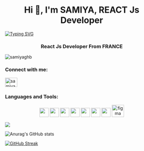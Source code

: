 <h1 align="center">Hi 👋, I'm SAMIYA, REACT Js Developer</h1>

[![Typing SVG](https://readme-typing-svg.herokuapp.com?color=9F33F7&lines=I'm+SAMIYA;A+ReactJs+Developer+;From+FRANCE)](https://git.io/typing-svg)

<h3 align="center">React Js Developer From FRANCE</h3>

<p align="left"> <img src="https://komarev.com/ghpvc/?username=samiyaghb&label=Profile%20views&color=0e75b6&style=flat" alt="samiyaghb" /> </p>

<h3 align="left">Connect with me:</h3>
<p align="left">
<a href="https://www.linkedin.com/in/samiyab/" target="_blank"><img align="center" src="https://raw.githubusercontent.com/rahuldkjain/github-profile-readme-generator/master/src/images/icons/Social/linked-in-alt.svg" alt="samiya bouridane" height="30" width="40" /></a>
</p>

<h3 align="left">Languages and Tools:</h3>
<p align="center" dir="auto">
<img src="https://camo.githubusercontent.com/580de1b8e5fd95e90725165bd08c3316e589d9720fc6c89ad1d6ee21d13697ef/68747470733a2f2f696d672e736869656c64732e696f2f62616467652f2d52656163742d3030373844343f7374796c653d666c6174266c6f676f3d5265616374" height="30" data-canonical-src="https://img.shields.io/badge/-React-0078D4?style=flat&amp;logo=React" style="max-width: 100%;">
<img src="https://camo.githubusercontent.com/67f8b703e51cf4619cb11fd232434055648e2fd7c3d961d6d26efb78737a6e53/68747470733a2f2f696d672e736869656c64732e696f2f62616467652f2d52656475782d707572706c653f7374796c653d666c6174266c6f676f3d7265647578266c6f676f436f6c6f723d7768697465" height="30" data-canonical-src="https://img.shields.io/badge/-Redux-purple?style=flat&amp;logo=redux&amp;logoColor=white" style="max-width: 100%;">
<img src="https://camo.githubusercontent.com/f40094060aeb428f6c2b3e5bb27fb0f551d83c2620ac92039453daa60f3e7253/68747470733a2f2f696d672e736869656c64732e696f2f62616467652f2d4a6176615363726970742d4637444631453f7374796c653d666c6174266c6f676f3d6a617661736372697074266c6f676f436f6c6f723d626c61636b" height="30" data-canonical-src="https://img.shields.io/badge/-JavaScript-F7DF1E?style=flat&amp;logo=javascript&amp;logoColor=black" style="max-width: 100%;">
<img src="https://camo.githubusercontent.com/55c98939b6a825d7a40432a79900b39065829ad5f8cfdc717224598240758470/68747470733a2f2f696d672e736869656c64732e696f2f62616467652f2d4353532d3233393132303f7374796c653d666c6174266c6f676f3d63737333266c6f676f436f6c6f723d7768697465" height="30" data-canonical-src="https://img.shields.io/badge/-CSS-239120?style=flat&amp;logo=css3&amp;logoColor=white" style="max-width: 100%;">
<img src="https://camo.githubusercontent.com/924d4a65a3ba72913b64272a06d8bfa53c2ec21d3531f7649e328988f7b0b014/68747470733a2f2f696d672e736869656c64732e696f2f62616467652f2d48544d4c2d3233393132303f7374796c653d666c6174266c6f676f3d68746d6c35266c6f676f436f6c6f723d7768697465" height="30" data-canonical-src="https://img.shields.io/badge/-HTML-239120?style=flat&amp;logo=html5&amp;logoColor=white" style="max-width: 100%;">
<img src="https://camo.githubusercontent.com/a9d79b5d3131a0e9271f2aac825d6a152ed4428cc1bad624e8aabf31218957f4/68747470733a2f2f696d672e736869656c64732e696f2f62616467652f2d4769742d626c61636b3f7374796c653d666c6174266c6f676f3d676974" height="30" data-canonical-src="https://img.shields.io/badge/-Git-black?style=flat&amp;logo=git" style="max-width: 100%;">
<img src="https://camo.githubusercontent.com/7a84f5260722dbf9e0299f813b5da13847ed2ccb8f29d52179a363297d0ebbb5/68747470733a2f2f696d672e736869656c64732e696f2f62616467652f2d4769744875622d626c61636b3f7374796c653d666c6174266c6f676f3d676974687562" height="30" data-canonical-src="https://img.shields.io/badge/-GitHub-black?style=flat&amp;logo=github" style="max-width: 100%;">
  <a href="https://www.figma.com/" target="_blank" rel="noreferrer"> <img src="https://www.vectorlogo.zone/logos/figma/figma-icon.svg" alt="figma" width="40" height="40"/> </a> 
</p>


<p align="center" dir="auto">

![](http://github-profile-summary-cards.vercel.app/api/cards/profile-details?username=SAMIYAghb&theme=solarized_dark)</p>


![Anurag's GitHub stats](https://github-readme-stats.vercel.app/api?username=SAMIYAghb&show_icons=true&theme=radical&hide=stars&count_private=true)


[![GitHub Streak](https://github-readme-streak-stats.herokuapp.com?user=SAMIYAghb&theme=dark)](https://git.io/streak-stats)


